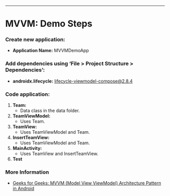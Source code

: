 -------------------------------------------------------------------------------------------
# MVVM: Demo Steps

### Create new application:
- **Application Name:** MVVMDemoApp

### Add dependencies using ‘File > Project Structure > Dependencies’:
- **androidx.lifecycle:** lifecycle-viewmodel-compose@2.8.4

### Code application:
1. **Team:** 
   - Data class in the data folder.
2. **TeamViewModel:** 
   - Uses Team.
3. **TeamView:** 
   - Uses TeamViewModel and Team.
4. **InsertTeamView:** 
   - Uses TeamViewModel and Team.
5. **MainActivity:** 
   - Uses TeamView and InsertTeamView.
6. **Test**

### More Information
- [Geeks for Geeks: MVVM (Model View ViewModel) Architecture Pattern in Android](https://www.geeksforgeeks.org/mvvm-model-view-viewmodel-architecture-pattern-in-android/)



